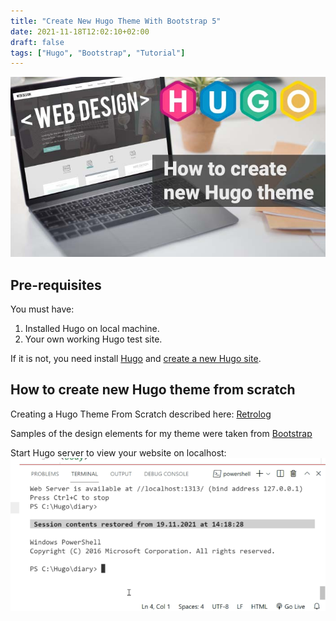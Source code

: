 ```yaml
---
title: "Create New Hugo Theme With Bootstrap 5"
date: 2021-11-18T12:02:10+02:00
draft: false
tags: ["Hugo", "Bootstrap", "Tutorial"]
---
```


![How to Create New Hugo Theme](how-to-create-new-hugo-theme.jpg)

## Pre-requisites

You must have:

1. Installed Hugo on local machine.
2. Your own working Hugo test site.

If it is not, you need install [Hugo](https://gohugo.io/getting-started/installing/) and [create a new Hugo site](/posts/create-new-hugo-site/).

## How to create new Hugo theme from scratch

Creating a Hugo Theme From Scratch described here: [Retrolog](https://retrolog.io/blog/creating-a-hugo-theme-from-scratch/)

Samples of the design elements for my theme were taken from [Bootstrap](https://getbootstrap.com/docs/5.1/examples/)

Start Hugo server to view your website on localhost:
![hugo server command in terminal](hugo-server.webp)
